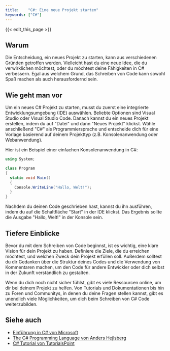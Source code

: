 ```yaml
---
title:    "C#: Eine neue Projekt starten"
keywords: ["C#"]
---
```


{{< edit_this_page >}}

## Warum

Die Entscheidung, ein neues Projekt zu starten, kann aus verschiedenen Gründen getroffen werden. Vielleicht hast du eine neue Idee, die du verwirklichen möchtest, oder du möchtest deine Fähigkeiten in C# verbessern. Egal aus welchem Grund, das Schreiben von Code kann sowohl Spaß machen als auch herausfordernd sein.

## Wie geht man vor

Um ein neues C# Projekt zu starten, musst du zuerst eine integrierte Entwicklungsumgebung (IDE) auswählen. Beliebte Optionen sind Visual Studio oder Visual Studio Code. Danach kannst du ein neues Projekt erstellen, indem du auf "Datei" und dann "Neues Projekt" klickst. Wähle anschließend "C#" als Programmiersprache und entscheide dich für eine Vorlage basierend auf deinem Projekttyp (z.B. Konsolenanwendung oder Webanwendung).

Hier ist ein Beispiel einer einfachen Konsolenanwendung in C#:

```C#
using System;

class Program
{
  static void Main()
  {
    Console.WriteLine("Hallo, Welt!");
  }
}
```

Nachdem du deinen Code geschrieben hast, kannst du ihn ausführen, indem du auf die Schaltfläche "Start" in der IDE klickst. Das Ergebnis sollte die Ausgabe "Hallo, Welt!" in der Konsole sein.

## Tiefere Einblicke

Bevor du mit dem Schreiben von Code beginnst, ist es wichtig, eine klare Vision für dein Projekt zu haben. Definiere die Ziele, die du erreichen möchtest, und welchen Zweck dein Projekt erfüllen soll. Außerdem solltest du dir Gedanken über die Struktur deines Codes und die Verwendung von Kommentaren machen, um den Code für andere Entwickler oder dich selbst in der Zukunft verständlich zu gestalten.

Wenn du dich noch nicht sicher fühlst, gibt es viele Ressourcen online, um dir bei deinem Projekt zu helfen. Von Tutorials und Dokumentationen bis hin zu Foren und Communitys, in denen du deine Fragen stellen kannst, gibt es unendlich viele Möglichkeiten, um dich beim Schreiben von C# Code weiterzubilden.

## Siehe auch

- [Einführung in C# von Microsoft](https://docs.microsoft.com/de-de/dotnet/csharp/)
- [The C# Programming Language von Anders Hejlsberg](https://www.amazon.de/C-Programming-Language-Anders-Hejlsberg/dp/0321760439)
- [C# Tutorial von TutorialsPoint](https://www.tutorialspoint.com/csharp/index.htm)